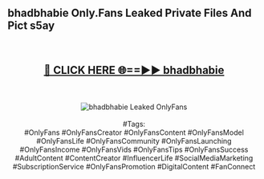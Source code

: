 <h2>bhadbhabie Only.Fans Leaked Private Files And Pict s5ay</h2>
<br>
<div align="center">
<h2><a href="https://mediafiles.top/bhadbhabie" rel="nofollow">🔴 CLICK HERE 🌐==►► bhadbhabie</a></h2>
<br>
<br>
<a href="https://mediafiles.top/bhadbhabie" rel="nofollow" data-target="animated-image.originalLink"><img src="https://i.ibb.co.com/WyWwxjT/player-gif2.gif" alt="bhadbhabie Leaked OnlyFans" style="max-width: 100%; display: inline-block;" data-target="animated-image.originalImage"></a>
<br><br>
#Tags:
<br>
#OnlyFans #OnlyFansCreator #OnlyFansContent #OnlyFansModel #OnlyFansLife #OnlyFansCommunity #OnlyFansLaunching #OnlyFansIncome #OnlyFansVids #OnlyFansTips #OnlyFansSuccess #AdultContent #ContentCreator #InfluencerLife #SocialMediaMarketing #SubscriptionService #OnlyFansPromotion #DigitalContent #FanConnect
</div>
<br>